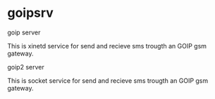 goipsrv
=======

goip server

This is xinetd service for send and recieve sms trougth an GOIP gsm gateway.

goip2 server

This is socket service for send and recieve sms trougth an GOIP gsm gateway.
